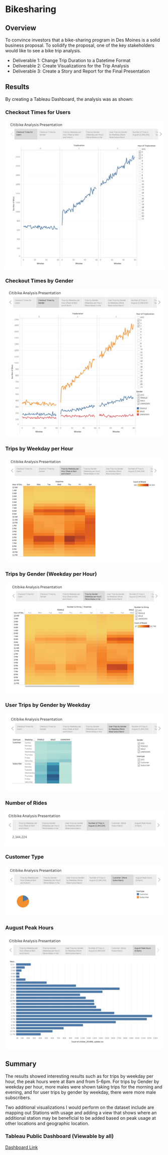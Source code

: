 # Bikesharing

## Overview

To convince investors that a bike-sharing program in Des Moines is a solid business proposal. To solidify the proposal, one of the key stakeholders would like to see a bike trip analysis.

- Deliverable 1: Change Trip Duration to a Datetime Format
- Deliverable 2: Create Visualizations for the Trip Analysis
- Deliverable 3: Create a Story and Report for the Final Presentation

## Results

By creating a Tableau Dashboard, the analysis was as shown:

### Checkout Times for Users
![](/Resources/1.png)

### Checkout Times by Gender
![](/Resources/2.png)

### Trips by Weekday per Hour
![](/Resources/3.png)

### Trips by Gender (Weekday per Hour)
![](/Resources/4.png)

### User Trips by Gender by Weekday
![](/Resources/5.png)

### Number of Rides
![](/Resources/6.png)

### Customer Type
![](/Resources/7.png)

### August Peak Hours
![](/Resources/8.png)

## Summary

The results showed interesting results such as for trips by weekday per hour, the peak hours were at 8am and from 5-6pm. For trips by Gender by weekday per hour, more males were shown taking trips for the morning and evening, and for user trips by gender by weekday, there were more male subscribers.

Two additional visualizations I would perform on the dataset include are mapping out Stations with usage and adding a view that shows where an additional station may be beneficial to be added based on peak usage at other locations and geographic location.

### Tableau Public Dashboard (Viewable by all)

[Dashboard Link](https://public.tableau.com/profile/christopher.guilcapi3266#!/vizhome/Dashboard_16167348826360/CitibikeAnalysisPresentation?publish=yes)
